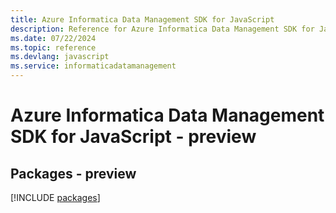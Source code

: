 ```yaml
---
title: Azure Informatica Data Management SDK for JavaScript
description: Reference for Azure Informatica Data Management SDK for JavaScript
ms.date: 07/22/2024
ms.topic: reference
ms.devlang: javascript
ms.service: informaticadatamanagement
---
```

# Azure Informatica Data Management SDK for JavaScript - preview
## Packages - preview
[!INCLUDE [packages](informatica-data-management-index.md)]